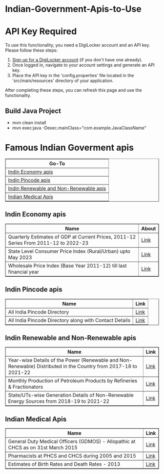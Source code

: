 # Indian-Government-Apis-to-Use

<h1>API Key Required</h1>
<p>To use this functionality, you need a DigiLocker account and an API key. Please follow these steps:</p>
<ol>
  <li><a href="https://digilocker.gov.in">Sign up for a DigiLocker account</a> (if you don't have one already).</li>
  <li>Once logged in, navigate to your account settings and generate an API key.</li>
  <li>Place the API key in the 'config.properties' file located in the 'src/main/resources' directory of your application.</li>
</ol>
<p>After completing these steps, you can refresh this page and use the functionality.</p>

## Build Java Project

* mvn clean install
* mvn exec:java -Dexec.mainClass="com.example.JavaClassName"

# Famous Indian Goverment apis

<table border="1px">
  <tr>
    <th>Go-To</th>
  </tr>
  <tr><td><a href="#economy" >Indin Economy apis</a></td></tr>
   <tr> <td><a href="#pincode">Indin Pincode apis</a></td></tr>
   <tr> <td><a href="#renandnon" >Indin Renewable and Non-Renewable apis</a></td></tr>
   <tr> <td><a href="#medical" >Indian Medical Apis</a></td>
  </tr>
</table>

## Indin Economy apis
<table border="1px" id="economy">
  <tr>
  <th>Name</th>
  <th>About</th>
  </tr>
  <tr>
  <td>Quarterly Estimates of GDP at Current Prices, 2011-12 Series From 2011-12 to 2022-23</td>
     <td><a href="https://data.gov.in/resource/all-india-pincode-directory">Link</a></td>
  </tr>
  <tr>
    <td>State Level Consumer Price Index (Rural/Urban) upto May 2023</td>
     <td><a href="https://data.gov.in/resource/state-level-consumer-price-index-ruralurban-upto-september-2018#api">Link</a></td>
  </tr>
  <tr>
    <td>Wholesale Price Index (Base Year 2011-12) till last financial year </td>
     <td><a href="https://data.gov.in/resource/wholesale-price-index-base-year-2011-12-till-last-financial-year">Link</a></td>
  </tr>
</table>  

## Indin Pincode apis
<table border="1px" id="pincode">
  <tr>
  <th>Name</th>
  <th>Link</th>
  </tr>
  <tr>
    <td>All India Pincode Directory</td>
     <td><a href="https://data.gov.in/resource/all-india-pincode-directory">Link</a></td>
     
  </tr>
  <tr>
   <td>All India Pincode Directory along with Contact Details </td>
    <td><a href="https://data.gov.in/resource/all-india-pincode-directory-along-contact-details">Link</a></td>
   
  </tr>
</table>  
  
## Indin Renewable and Non-Renewable apis
<table border="1px" id="renandnon">
  <tr>
  <th>Name</th>
  <th>Link</th>
  </tr>
  <tr>
    <td>Year-wise Details of the Power (Renewable and Non-Renewable) Distributed in the Country from 2017-18 to 2021-22 </td>
     <td><a href="https://data.gov.in/resource/year-wise-details-power-renewable-and-non-renewable-distributed-country-2017-18-2021-22">Link</a></td>
     
  </tr>
  <tr>
   <td>Monthly Production of Petroleum Products by Refineries & Fractionators </td>
    <td><a href="https://data.gov.in/resource/stateuts-wise-generation-details-non-renewable-energy-sources-2018-19-2021-22">Link</a></td>
   
  </tr>
   <tr>
   <td>State/UTs-wise Generation Details of Non-Renewable Energy Sources from 2018-19 to 2021-22 </td>
    <td><a href="https://data.gov.in/resource/monthly-production-petroleum-products-refineries-fractionators">Link</a></td>
   
  </tr>
</table>  

## Indian Medical Apis

<table border="1px" id="medical">
  <tr>
  <th>Name</th>
  <th>Link</th>
  </tr>
  <tr>
    <td>General Duty Medical Officers (GDMOS) - Allopathic at CHCS as on 31st March 2015 </td>
     <td><a href="https://data.gov.in/resource/general-duty-medical-officers-gdmos-allopathic-chcs-31st-march-2015">Link</a></td>
     
  </tr>
  <tr>
   <td>Pharmacists at PHCS and CHCS during 2005 and 2015 </td>
    <td><a href="https://data.gov.in/resource/general-duty-medical-officers-gdmos-allopathic-chcs-31st-march-2015">Link</a></td>
   
  </tr>
   <tr>
   <td>Estimates of Birth Rates and Death Rates - 2013  </td>
    <td><a href="https://data.gov.in/resource/estimates-birth-rates-and-death-rates-2013-0">Link</a></td>
   
  </tr>
</table>  




